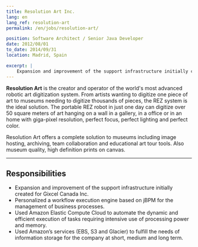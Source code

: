 ```yaml
---
title: Resolution Art Inc.
lang: en
lang_ref: resolution-art
permalink: /en/jobs/resolution-art/

position: Software Architect / Senior Java Developer
date: 2012/08/01
to_date: 2014/09/31
location: Madrid, Spain

excerpt: |
    Expansion and improvement of the support infrastructure initially created for Gixcel Canada Inc. Personalized a workflow execution engine based on jBPM for the management of business processes. Used Amazon Elastic Compute Cloud to automate the dynamic and efficient execution of tasks requiring intensive use of processing power and memory. Used Amazon’s services (EBS, S3 and Glacier) to fulfill the needs of information storage for the company at short, medium and long term.
---
```

**Resolution Art** is the creator and operator of the world's most advanced robotic art digitization system. From artists wanting to digitize one piece of art to museums needing to digitize thousands of pieces, the REZ system is the ideal solution. The portable REZ robot in just one day can digitize over 50 square meters of art hanging on a wall in a gallery, in a office or in an home with giga-pixel resolution, perfect focus, perfect lighting and perfect color.

Resolution Art offers a complete solution to museums including image hosting, archiving, team collaboration and educational art tour tools. Also museum quality, high definition prints on canvas.

---
## Responsibilities

- Expansion and improvement of the support infrastructure initially created for Gixcel Canada Inc. 
- Personalized a workflow execution engine based on jBPM for the management of business processes. 
- Used Amazon Elastic Compute Cloud to automate the dynamic and efficient execution of tasks requiring intensive use of processing power and memory. 
- Used Amazon’s services (EBS, S3 and Glacier) to fulfill the needs of information storage for the company at short, medium and long term.